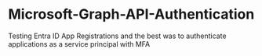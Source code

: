 # Microsoft-Graph-API-Authentication
Testing Entra ID App Registrations and the best was to authenticate applications as a service principal with MFA
